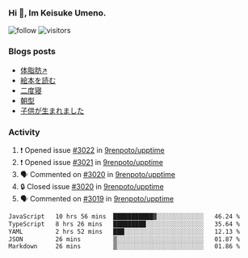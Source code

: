 ### Hi 👋, Im Keisuke Umeno.

<!--
**9renpoto/9renpoto** is a ✨ _special_ ✨ repository because its `README.md` (this file) appears on your GitHub profile.

Here are some ideas to get you started:

- 🔭 I’m currently working on ...
- 🌱 I’m currently learning ...
- 👯 I’m looking to collaborate on ...
- 🤔 I’m looking for help with ...
- 💬 Ask me about ...
- 📫 How to reach me: ...
- 😄 Pronouns: ...
- ⚡ Fun fact: ...
-->

![follow](https://img.shields.io/github/followers/9renpoto?label=Follow&style=social)
![visitors](https://komarev.com/ghpvc/?username=9renpoto&label=Profile%20views&color=0e75b6&style=flat)

### Blogs posts

<!-- BLOG-POST-LIST:START -->
- [体脂肪↗](https://9renpoto.win/entry/2024/08/12/gaining_fat)
- [絵本を読む](https://9renpoto.win/entry/2024/07/26/picture_book)
- [二度寝](https://9renpoto.win/entry/2024/07/18/going_back_to_sleep)
- [朝型](https://9renpoto.win/entry/2024/05/29/im-an-early)
- [子供が生まれました](https://9renpoto.win/entry/2024/04/18/hello-world)
<!-- BLOG-POST-LIST:END -->

### Activity

<!--START_SECTION:activity-->
1. ❗ Opened issue [#3022](https://github.com/9renpoto/upptime/issues/3022) in [9renpoto/upptime](https://github.com/9renpoto/upptime)
2. ❗ Opened issue [#3021](https://github.com/9renpoto/upptime/issues/3021) in [9renpoto/upptime](https://github.com/9renpoto/upptime)
3. 🗣 Commented on [#3020](https://github.com/9renpoto/upptime/issues/3020#issuecomment-2295220250) in [9renpoto/upptime](https://github.com/9renpoto/upptime)
4. 🔒 Closed issue [#3020](https://github.com/9renpoto/upptime/issues/3020) in [9renpoto/upptime](https://github.com/9renpoto/upptime)
5. 🗣 Commented on [#3019](https://github.com/9renpoto/upptime/issues/3019#issuecomment-2295220230) in [9renpoto/upptime](https://github.com/9renpoto/upptime)
<!--END_SECTION:activity-->

<!--START_SECTION:waka-->

```txt
JavaScript   10 hrs 56 mins  ███████████▓░░░░░░░░░░░░░   46.24 %
TypeScript   8 hrs 26 mins   █████████░░░░░░░░░░░░░░░░   35.64 %
YAML         2 hrs 52 mins   ███░░░░░░░░░░░░░░░░░░░░░░   12.13 %
JSON         26 mins         ▒░░░░░░░░░░░░░░░░░░░░░░░░   01.87 %
Markdown     26 mins         ▒░░░░░░░░░░░░░░░░░░░░░░░░   01.86 %
```

<!--END_SECTION:waka-->
